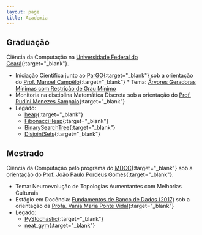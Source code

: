 ```yaml
---
layout: page
title: Academia
---
```


## Graduação

Ciência da Computação na [Universidade Federal do Ceará](http://www.ufc.br/){:target="\_blank"}.

* Iniciação Científica junto ao [ParGO](http://www.lia.ufc.br/~pargo/){:target="\_blank"} sob a orientação do [Prof. Manoel Campêlo](http://lia.ufc.br/~mcampelo/){:target="\_blank"} \* Tema: [Árvores Geradoras Mínimas com Restrição de Grau Mínimo](ic)
* Monitoria na disciplina Matemática Discreta sob a orientação do [Prof. Rudini Menezes Sampaio](http://www.lia.ufc.br/~rudini/){:target="\_blank"}
* Legado:
  * [heap](https://github.com/arthurpaulino/heap){:target="\_blank"}
  * [FibonacciHeap](https://github.com/arthurpaulino/FibonacciHeap){:target="\_blank"}
  * [BinarySearchTree](https://github.com/arthurpaulino/BinarySearchTree){:target="\_blank"}
  * [DisjointSets](https://github.com/arthurpaulino/DisjointSets){:target="\_blank"}

## Mestrado

Ciência da Computação pelo programa do [MDCC](http://www.mdcc.ufc.br/){:target="\_blank"} sob a orientação do [Prof. João Paulo Pordeus Gomes](http://lattes.cnpq.br/9553770402705512){:target="\_blank"}.

* Tema: Neuroevolução de Topologias Aumentantes com Melhorias Culturais
* Estágio em Docência: [Fundamentos de Banco de Dados (2017)](fbd) sob a orientação da [Profa. Vania Maria Ponte Vidal](http://lattes.cnpq.br/9431229866203038){:target="\_blank"}
* Legado:
	* [PyStochastic](https://github.com/arthurpaulino/PyStochastic){:target="\_blank"}
	* [neat_gym](https://github.com/arthurpaulino/neat_gym){:target="\_blank"}
